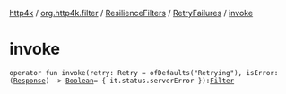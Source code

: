 [http4k](../../../index.md) / [org.http4k.filter](../../index.md) / [ResilienceFilters](../index.md) / [RetryFailures](index.md) / [invoke](./invoke.md)

# invoke

`operator fun invoke(retry: Retry = ofDefaults("Retrying"), isError: (`[`Response`](../../../org.http4k.core/-response/index.md)`) -> `[`Boolean`](https://kotlinlang.org/api/latest/jvm/stdlib/kotlin/-boolean/index.html)` = { it.status.serverError }): `[`Filter`](../../../org.http4k.core/-filter/index.md)